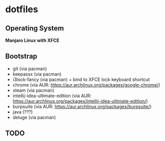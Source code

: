 dotfiles
========

Operating System
----------------

**Manjaro Linux with XFCE**

Bootstrap
--------

* git (via pacman)
* keepassx (via pacman)
* i3lock-fancy (via pacman) + bind to XFCE lock keyboard shortcut
* chrome (via AUR: https://aur.archlinux.org/packages/google-chrome/)
* steam (via pacman)
* intellij-idea-ultimate-edition (via AUR: https://aur.archlinux.org/packages/intellij-idea-ultimate-edition/)
* burpsuite (via AUR: https://aur.archlinux.org/packages/burpsuite/)
* java (???)
* deluge (via pacman)

TODO
----